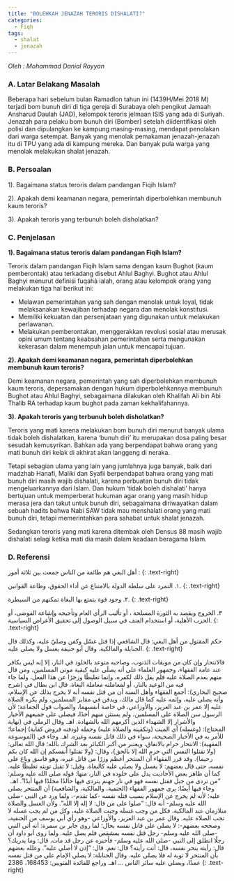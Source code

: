 ```yaml
---
title: "BOLEHKAH JENAZAH TERORIS DISHALATI?"
categories:
  - Fiqh
tags:
  - shalat
  - jenazah
---
```

_Oleh : Mohammad Danial Royyan_

### A. Latar Belakang Masalah

Beberapa hari sebelum bulan Ramadlon tahun ini (1439H/Mei 2018 M) terjadi bom bunuh diri di tiga gereja di Surabaya oleh pengikut Jamaah Ansharud Daulah (JAD), kelompok teroris jelmaan ISIS yang ada di Suriyah.
Jenazah para pelaku bom bunuh diri (Bomber) setelah diidentifikasi oleh polisi dan dipulangkan ke kampung masing-masing, mendapat penolakan dari warga setempat. Banyak yang menolak pemakaman jenazah-jenazah itu di TPU yang ada di kampung mereka. Dan banyak pula warga yang menolak melakukan shalat jenazah.

### B. Persoalan

1). Bagaimana status teroris dalam pandangan Fiqih Islam?

2). Apakah demi keamanan negara, pemerintah diperbolehkan membunuh kaum teroris?

3). Apakah teroris yang terbunuh boleh disholatkan?

### C. Penjelasan

**1). Bagaimana status teroris dalam pandangan Fiqih Islam?**

Teroris dalam pandangan Fiqih Islam sama dengan kaum Bughot (kaum pemberontak) atau terkadang disebut Ahlul Baghyi. Bughot atau Ahlul Baghyi menurut definisi fuqahà ialah, orang atau kelompok orang yang melakukan tiga hal berikut ini:

- Melawan pemerintahan yang sah dengan menolak untuk loyal, tidak melaksanakan kewajiban terhadap negara dan menolak konstitusi. 
- Memiliki kekuatan dan persenjataan yang digunakan untuk melakukan perlawanan. 
- Melakukan pemberontakan, menggerakkan revolusi sosial atau merusak opini umum tentang keabsahan pemerintahan serta mengunakan kekerasan dalam menempuh jalan untuk mencapai tujuan.

**2). Apakah demi keamanan negara, pemerintah diperbolehkan membunuh kaum teroris?**

Demi keamanan negara, pemerintah yang sah diperbolehkan membunuh kaum teroris, depersamakan dengan hukum diperbolehkannya membunuh Bughot atau Ahlul Baghyi, sebagaimana dilakukan oleh Khalifah Ali bin Abi Thalib RA terhadap kaum bughot pada zaman kekhalifahannya.

**3). Apakah teroris yang terbunuh boleh disholatkan?**

Teroris yang mati karena melakukan bom bunuh diri menurut banyak ulama tidak boleh dishalatkan, karena ‘bunuh diri’ itu merupakan dosa paling besar sesudah kemusyrikan. Bahkan ada yang berpendapat bahwa orang yang mati bunuh diri kelak di akhirat akan langgeng di neraka.

Tetapi sebagian ulama yang lain yang jumlahnya juga banyak, baik dari madzhab Hanafi, Maliki dan Syafii berpendapat bahwa orang yang mati bunuh diri masih wajib dishalati, karena perbuatan bunuh diri tidak mengeluarkannya dari Islam. Dan hukum ‘tidak boleh dishalati’ hanya bertujuan untuk memperberat hukuman agar orang yang masih hidup merasa jera dan takut untuk bunuh diri, sebagaimana diriwayatkan dalam sebuah hadits bahwa Nabi SAW tidak mau menshalati orang yang mati bunuh diri, tetapi memerintahkan para sahabat untuk shalat jenazah.

Sedangkan teroris yang mati karena ditembak oleh Densus 88 masih wajib dishalati selagi ketika mati dia masih dalam keadaan beragama Islam.

### D. Referensi

أهل البغي هم طائفة من الناس جمعت بين ثلاثة أمور :
{: .text-right}

١. التمرد على سلطة الدولة بالامتناع عن أداء الحقوق، وطاعة القوانين.
{: .text-right}

٢. وجود قوة يتمتع بها البغاة تمكنهم من السيطرة.
{: .text-right}

٣. الخروج ويقصد به الثورة المسلحة ، أو تأليب الرأي العام وتأجيجه وإشاعة الفوضى، أو الحرب الأهلية، أو استخدام العنف في سبيل الوصول إلى تحقيق الأغراض السياسية.
{: .text-right}

حكم المقتول من أهل البغي: قال الشافعي إذا قتل غسّل وكفن وصليّ عليه، وكذلك قال الحنابلة والمالكية. وقال أبو حنيفة يغسل ولا يصلى عليه.
{: .text-right}

فالانتحار وإن كان من موبقات الذنوب، وصاحبه متوعد بالخلود في النار، إلا إنه ليس بكافر عند عامة الفقهاء، وجمهور العلماء على أنه يصلَى عليه كبقية موتى المسلمين، ومن قال منهم بعدم الصلاة عليه فلم يقل ذلك لكفره، وإنما تغليظًا وزجرًا عن هذا الفعل، ولما جاء فيه من الوعيد بالنار، أو لمعاملته معاملة البغاة. قال ابن بطال في (شرح صحيح البخاري): أجمع الفقهاء وأهل السنة أن من قتل نفسه أنه لا يخرج بذلك عن الإسلام، وأنه يصلى عليه، وإثمه عليه كما قال مالك، ويدفن في مقابر المسلمين، ولم يكره الصلاة عليه إلا عمر بن عبد العزيز، والأوزاعي، في خاصة أنفسهما، والصواب قول الجماعة؛ لأن الرسول سن الصلاة على المسلمين، ولم يستثن منهم أحدًا، فيصلى على جميعهم الأخيار والأشرار إلا الشهداء الذين أكرمهم الله بالشهادة. اهـ. وقال الرملي في (نهاية المحتاج): (وغسله) أي الميت (وتكفينه والصلاة عليه) وحمله (ودفنه فروض كفاية) إجماعا؛ للأمر به في الأخبار الصحيحة، سواء في ذلك قاتل نفسه وغيره. اهـ. وجاء في (الموسوعة الفقهية): الانتحار حرام بالاتفاق، ويعتبر من أكبر الكبائر بعد الشرك بالله؛ قال الله تعالى: {ولا تقتلوا النفس التي حرم الله إلا بالحق}، وقال: {ولا تقتلوا أنفسكم إن الله كان بكم رحيما}. وقد قرر الفقهاء أن المنتحر أعظم وزرًا من قاتل غيره، وهو فاسق وباغ على نفسه، حتى قال بعضهم: لا يغسل ولا يصلى عليه كالبغاة. وقيل: لا تقبل توبته تغليظًا عليه. كما أن ظاهر بعض الأحاديث يدل على خلوده في النار، منها: قوله صلى الله عليه وسلم: “من تردى من جبل فقتل نفسه فهو في نار جهنم يتردى فيها خالدًا مخلدًا فيها أبدًا”. اهـ.  وجاء فيها أيضًا: يرى جمهور الفقهاء (الحنفية، والمالكية، والشافعية) أن المنتحر يصلى عليه؛ لأنه لم يخرج عن الإسلام بسبب قتله نفسه -كما تقدم-، ولما ورد عن النبي -صلى الله عليه وسلم- أنه قال: “صلوا على من قال: لا إله إلا الله”. ولأن الغسل والصلاة متلازمان عند المالكية، فكل من وجب غسله وجبت الصلاة عليه، وكل من لم يجب غسله لا تجب الصلاة عليه. وقال عمر بن عبد العزيز، والأوزاعي -وهو رأي أبي يوسف من الحنفية، وصححه بعضهم-: لا يصلى على قاتل نفسه بحال؛ لما روى جابر بن سمرة: أنه أتى النبي -صلى الله عليه وسلم- رجل قتل نفسه بمشقص فلم يصل عليه. ولما روى أبو داود أن رجلًا انطلق إلى النبي -صلى الله عليه وسلم- فأخبره عن رجل قد مات، قال: وما يدريك؟ قال: رأيته ينحر نفسه، قال: أنت رأيته؟ قال: نعم. قال: “إذن لا أصلي عليه”. وعلله بعضهم بأن المنتحر لا توبة له فلا يصلى عليه. وقال الحنابلة: لا يصلي الإمام على من قتل نفسه عمدًا، ويصلي عليه سائر الناس … اهـ. وراجع للفائدة الفتويين: 168453، 2386
{: .text-right}

